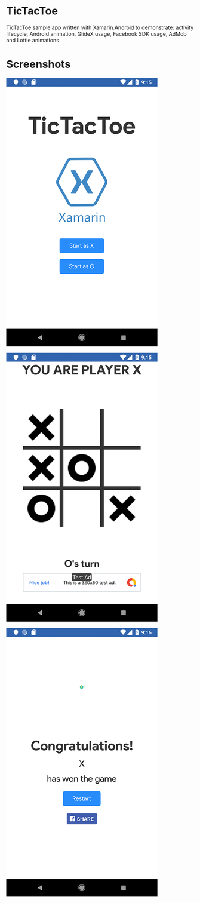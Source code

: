 # TicTacToe
TicTacToe sample app written with Xamarin.Android to demonstrate: activity lifecycle, Android animation, GlideX usage, Facebook SDK usage, AdMob and  Lottie animations

# Screenshots

![scr1](Screenshots/Screenshot_1.png)

![scr2](Screenshots/Screenshot_2.png)

![scr3](Screenshots/Screenshot_3.png)
